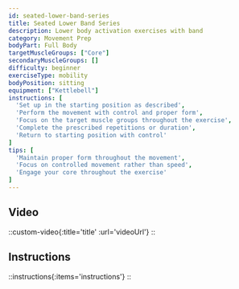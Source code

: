 ```yaml
---
id: seated-lower-band-series
title: Seated Lower Band Series
description: Lower body activation exercises with band
category: Movement Prep
bodyPart: Full Body
targetMuscleGroups: ["Core"]
secondaryMuscleGroups: []
difficulty: beginner
exerciseType: mobility
bodyPosition: sitting
equipment: ["Kettlebell"]
instructions: [
  'Set up in the starting position as described',
  'Perform the movement with control and proper form',
  'Focus on the target muscle groups throughout the exercise',
  'Complete the prescribed repetitions or duration',
  'Return to starting position with control'
]
tips: [
  'Maintain proper form throughout the movement',
  'Focus on controlled movement rather than speed',
  'Engage your core throughout the exercise'
]
---
```


## Video

::custom-video{:title='title' :url='videoUrl'}
::

## Instructions

::instructions{:items='instructions'}
::

